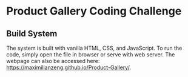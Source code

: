 # Product Gallery Coding Challenge

## Build System
The system is built with vanilla HTML, CSS, and JavaScript. To run the code, simply open the file in browser or serve with web server. The webpage can also be accessed here: https://maximilianzeng.github.io/Product-Gallery/.